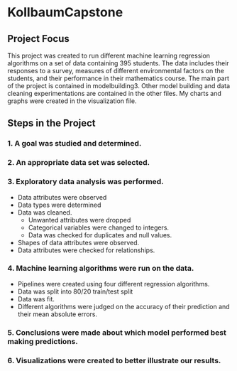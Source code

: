 # KollbaumCapstone
## Project Focus

This project was created to run different machine learning regression algorithms on a set of data containing 395 students.  The data includes their responses to a survey, measures of different environmental factors on the students, and their performance in their mathematics course.  The main part of the project is contained in modelbuilding3.  Other model building and data cleaning experimentations are contained in the other files.  My charts and graphs were created in the visualization file.  

## Steps in the Project
### 1.  A goal was studied and determined.
### 2.  An appropriate data set was selected.
### 3.  Exploratory data analysis was performed.
+   Data attributes were observed
+   Data types were determined
+   Data was cleaned.
    + Unwanted attributes were dropped
    + Categorical variables were changed to integers.
    + Data was checked for duplicates and null values.
+   Shapes of data attributes were observed.
+   Data attributes were checked for relationships.
### 4. Machine learning algorithms were run on the data.
+   Pipelines were created using four different regression algorithms.
+   Data was split into 80/20 train/test split
+   Data was fit.  
+   Different algorithms were judged on the accuracy of their prediction and their mean absolute errors.
### 5.  Conclusions were made about which model performed best making predictions.
### 6.  Visualizations were created to better illustrate our results.  




